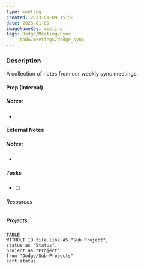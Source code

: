 ```yaml
---
type: meeting
created: 2023-01-09 15:58
date: 2023-01-09
imageNameKey: meeting-
tags: Dodge/Meeting/Sync
     todo/meetings/dodge_sync
---
```


### Description
A collection of notes from our weekly sync meetings.


#### Prep (Internal)

##### Notes: 
- 


#### External Notes

##### Notes: 
- 

##### Tasks
- [ ] 

###### Resources

##### Projects:
```dataview
TABLE
WITHOUT ID file.link AS "Sub Project",
status as "Status",
project as "Project"
from "Dodge/Sub-Projects"
sort status
```